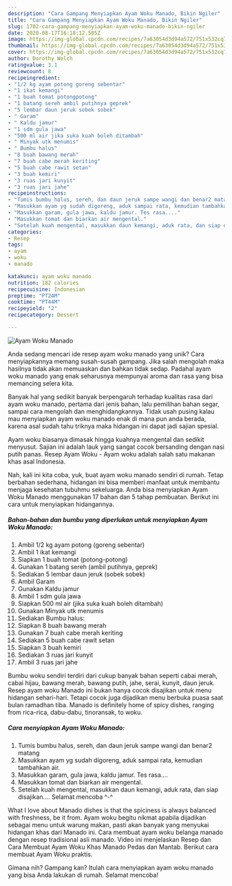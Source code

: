 ```yaml
---
description: "Cara Gampang Menyiapkan Ayam Woku Manado, Bikin Ngiler"
title: "Cara Gampang Menyiapkan Ayam Woku Manado, Bikin Ngiler"
slug: 1702-cara-gampang-menyiapkan-ayam-woku-manado-bikin-ngiler
date: 2020-08-17T16:18:12.505Z
image: https://img-global.cpcdn.com/recipes/7a63054d3d94a572/751x532cq70/ayam-woku-manado-foto-resep-utama.jpg
thumbnail: https://img-global.cpcdn.com/recipes/7a63054d3d94a572/751x532cq70/ayam-woku-manado-foto-resep-utama.jpg
cover: https://img-global.cpcdn.com/recipes/7a63054d3d94a572/751x532cq70/ayam-woku-manado-foto-resep-utama.jpg
author: Dorothy Welch
ratingvalue: 3.1
reviewcount: 8
recipeingredient:
- "1/2 kg ayam potong goreng sebentar"
- "1 ikat kemangi"
- "1 buah tomat potongpotong"
- "1 batang sereh ambil putihnya geprek"
- "5 lembar daun jeruk sobek sobek"
- " Garam"
- " Kaldu jamur"
- "1 sdm gula jawa"
- "500 ml air jika suka kuah boleh ditambah"
- " Minyak utk menumis"
- " Bumbu halus"
- "8 buah bawang merah"
- "7 buah cabe merah keriting"
- "5 buah cabe rawit setan"
- "3 buah kemiri"
- "3 ruas jari kunyit"
- "3 ruas jari jahe"
recipeinstructions:
- "Tumis bumbu halus, sereh, dan daun jeruk sampe wangi dan benar2 matang"
- "Masukkan ayam yg sudah digoreng, aduk sampai rata, kemudian tambahkan air."
- "Masukkan garam, gula jawa, kaldu jamur. Tes rasa...."
- "Masukkan tomat dan biarkan air mengental."
- "Setelah kuah mengental, masukkan daun kemangi, aduk rata, dan siap disajikan.... Selamat mencoba ^-^"
categories:
- Resep
tags:
- ayam
- woku
- manado

katakunci: ayam woku manado 
nutrition: 182 calories
recipecuisine: Indonesian
preptime: "PT24M"
cooktime: "PT44M"
recipeyield: "2"
recipecategory: Dessert

---
```



![Ayam Woku Manado](https://img-global.cpcdn.com/recipes/7a63054d3d94a572/751x532cq70/ayam-woku-manado-foto-resep-utama.jpg)

Anda sedang mencari ide resep ayam woku manado yang unik? Cara menyiapkannya memang susah-susah gampang. Jika salah mengolah maka hasilnya tidak akan memuaskan dan bahkan tidak sedap. Padahal ayam woku manado yang enak seharusnya mempunyai aroma dan rasa yang bisa memancing selera kita.

Banyak hal yang sedikit banyak berpengaruh terhadap kualitas rasa dari ayam woku manado, pertama dari jenis bahan, lalu pemilihan bahan segar, sampai cara mengolah dan menghidangkannya. Tidak usah pusing kalau mau menyiapkan ayam woku manado enak di mana pun anda berada, karena asal sudah tahu triknya maka hidangan ini dapat jadi sajian spesial.

Ayam woku biasanya dimasak hingga kuahnya mengental dan sedikit menyusut. Sajian ini adalah lauk yang sangat cocok bersanding dengan nasi putih panas. Resep Ayam Woku - Ayam woku adalah salah satu makanan khas asal Indonesia.


Nah, kali ini kita coba, yuk, buat ayam woku manado sendiri di rumah. Tetap berbahan sederhana, hidangan ini bisa memberi manfaat untuk membantu menjaga kesehatan tubuhmu sekeluarga. Anda bisa menyiapkan Ayam Woku Manado menggunakan 17 bahan dan 5 tahap pembuatan. Berikut ini cara untuk menyiapkan hidangannya.

<!--inarticleads1-->

##### Bahan-bahan dan bumbu yang diperlukan untuk menyiapkan Ayam Woku Manado:

1. Ambil 1/2 kg ayam potong (goreng sebentar)
1. Ambil 1 ikat kemangi
1. Siapkan 1 buah tomat (potong-potong)
1. Gunakan 1 batang sereh (ambil putihnya, geprek)
1. Sediakan 5 lembar daun jeruk (sobek sobek)
1. Ambil  Garam
1. Gunakan  Kaldu jamur
1. Ambil 1 sdm gula jawa
1. Siapkan 500 ml air (jika suka kuah boleh ditambah)
1. Gunakan  Minyak utk menumis
1. Sediakan  Bumbu halus:
1. Siapkan 8 buah bawang merah
1. Gunakan 7 buah cabe merah keriting
1. Sediakan 5 buah cabe rawit setan
1. Siapkan 3 buah kemiri
1. Sediakan 3 ruas jari kunyit
1. Ambil 3 ruas jari jahe


Bumbu woku sendiri terdiri dari cukup banyak bahan seperti cabai merah, cabai hijau, bawang merah, bawang putih, jahe, serai, kunyit, daun jeruk. Resep ayam woku Manado ini bukan hanya cocok disajikan untuk menu hidangan sehari-hari. Tetapi cocok juga dijadikan menu berbuka puasa saat bulan ramadhan tiba. Manado is definitely home of spicy dishes, ranging from rica-rica, dabu-dabu, tinoransak, to woku. 

<!--inarticleads2-->

##### Cara menyiapkan Ayam Woku Manado:

1. Tumis bumbu halus, sereh, dan daun jeruk sampe wangi dan benar2 matang
1. Masukkan ayam yg sudah digoreng, aduk sampai rata, kemudian tambahkan air.
1. Masukkan garam, gula jawa, kaldu jamur. Tes rasa....
1. Masukkan tomat dan biarkan air mengental.
1. Setelah kuah mengental, masukkan daun kemangi, aduk rata, dan siap disajikan.... Selamat mencoba ^-^


What I love about Manado dishes is that the spiciness is always balanced with freshness, be it from. Ayam woku begitu nikmat apabila dijadikan sebagai menu untuk warung makan, pasti akan banyak yang menyukai hidangan khas dari Manado ini. Cara membuat ayam woku belanga manado dengan resep tradisional asli manado. Video ini menjelaskan Resep dan Cara Membuat Ayam Woku Khas Manado Pedas dan Mantab. Berikut cara membuat Ayam Woku praktis. 

Gimana nih? Gampang kan? Itulah cara menyiapkan ayam woku manado yang bisa Anda lakukan di rumah. Selamat mencoba!
